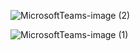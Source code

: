 




![MicrosoftTeams-image (2)](https://user-images.githubusercontent.com/125336591/229561579-cd77b0dd-475e-41a9-aaf5-c52db51e0427.png)


![MicrosoftTeams-image (1)](https://user-images.githubusercontent.com/125336591/229561624-14c1b308-6f7d-4d02-89a2-95fbf24c3370.png)

